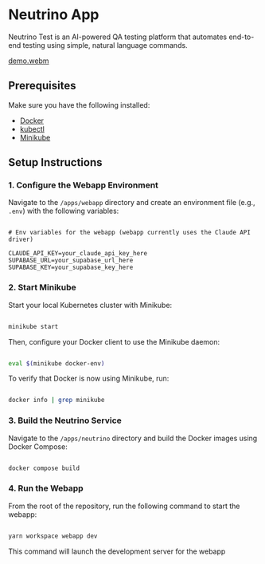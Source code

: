 # Neutrino App

Neutrino Test is an AI-powered QA testing platform that automates end-to-end testing using simple, natural language commands.

[demo.webm](https://github.com/user-attachments/assets/c2319b4b-7ebb-48ae-b144-5d63934ac34c)


## Prerequisites

Make sure you have the following installed:

- [Docker](https://docs.docker.com/get-docker/)
- [kubectl](https://kubernetes.io/docs/tasks/tools/)
- [Minikube](https://minikube.sigs.k8s.io/docs/start/)

## Setup Instructions

### 1. Configure the Webapp Environment

Navigate to the `/apps/webapp` directory and create an environment file (e.g., `.env`) with the following variables:

```env

# Env variables for the webapp (webapp currently uses the Claude API driver)

CLAUDE_API_KEY=your_claude_api_key_here
SUPABASE_URL=your_supabase_url_here
SUPABASE_KEY=your_supabase_key_here

```

### 2. Start Minikube

Start your local Kubernetes cluster with Minikube:

```bash

minikube start

```

Then, configure your Docker client to use the Minikube daemon:

```bash

eval $(minikube docker-env)

```

To verify that Docker is now using Minikube, run:

```bash

docker info | grep minikube

```

### 3. Build the Neutrino Service

Navigate to the `/apps/neutrino` directory and build the Docker images using Docker Compose:

```bash

docker compose build

```

### 4. Run the Webapp

From the root of the repository, run the following command to start the webapp:

```bash

yarn workspace webapp dev

```

This command will launch the development server for the webapp
